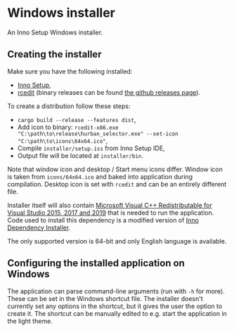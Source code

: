 # Windows installer

An Inno Setup Windows installer.

## Creating the installer

Make sure you have the following installed:

- [Inno Setup](http://www.jrsoftware.org/isinfo.php),
- [rcedit](https://github.com/electron/rcedit) (binary releases can be found
  [the github releases page](https://github.com/electron/rcedit/releases)).

To create a distribution follow these steps:

- `cargo build --release --features dist`,
- Add icon to binary:
 `rcedit-x86.exe "C:\path\to\release\hurban_selector.exe" --set-icon "C:\path\to\icons\64x64.ico"`,
- Compile `installer/setup.iss` from Inno Setup IDE,
- Output file will be located at `installer/bin`.

Note that window icon and desktop / Start menu icons differ. Window icon is
taken from `icons/64x64.ico` and baked into application during compilation.
Desktop icon is set with `rcedit` and can be an entirely different file.

Installer itself will also contain [Microsoft Visual C++ Redistributable for
Visual Studio 2015, 2017 and 2019](https://support.microsoft.com/en-us/help/2977003/the-latest-supported-visual-c-downloads)
that is needed to run the application. Code used to install this dependency is
a modified version of [Inno Dependency Installer](https://github.com/domgho/innodependencyinstaller).

The only supported version is 64-bit and only English language is available.

## Configuring the installed application on Windows

The application can parse command-line arguments (run with `-h` for more). These
can be set in the Windows shortcut file. The installer doesn't currently set any
options in the shortcut, but it gives the user the option to create it. The
shortcut can be manually edited to e.g. start the application in the light
theme.
